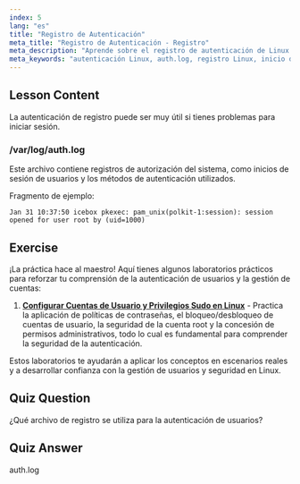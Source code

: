 ```yaml
---
index: 5
lang: "es"
title: "Registro de Autenticación"
meta_title: "Registro de Autenticación - Registro"
meta_description: "Aprende sobre el registro de autenticación de Linux con /var/log/auth.log. Comprende los inicios de sesión de usuarios y soluciona problemas de acceso con esta guía esencial."
meta_keywords: "autenticación Linux, auth.log, registro Linux, inicio de sesión de usuario, seguridad Linux, principiante, tutorial, guía"
---
```


## Lesson Content

La autenticación de registro puede ser muy útil si tienes problemas para iniciar sesión.

### /var/log/auth.log

Este archivo contiene registros de autorización del sistema, como inicios de sesión de usuarios y los métodos de autenticación utilizados.

Fragmento de ejemplo:

```plaintext
Jan 31 10:37:50 icebox pkexec: pam_unix(polkit-1:session): session opened for user root by (uid=1000)
```

## Exercise

¡La práctica hace al maestro! Aquí tienes algunos laboratorios prácticos para reforzar tu comprensión de la autenticación de usuarios y la gestión de cuentas:

1. **[Configurar Cuentas de Usuario y Privilegios Sudo en Linux](https://labex.io/es/labs/comptia-configure-user-accounts-and-sudo-privileges-in-linux-590856)** - Practica la aplicación de políticas de contraseñas, el bloqueo/desbloqueo de cuentas de usuario, la seguridad de la cuenta root y la concesión de permisos administrativos, todo lo cual es fundamental para comprender la seguridad de la autenticación.

Estos laboratorios te ayudarán a aplicar los conceptos en escenarios reales y a desarrollar confianza con la gestión de usuarios y seguridad en Linux.

## Quiz Question

¿Qué archivo de registro se utiliza para la autenticación de usuarios?

## Quiz Answer

auth.log
